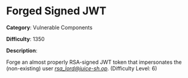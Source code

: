 # Forged Signed JWT

**Category**: Vulnerable Components

**Difficulty**: 1350

**Description**:

Forge an almost properly RSA-signed JWT token that impersonates the (non-existing) user <i>rsa_lord@juice-sh.op</i>. (Difficulty Level: 6)
